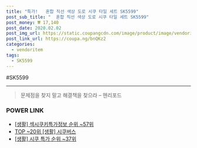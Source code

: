 ```yaml
--- 
title: "특가!   혼합 직선 색상 도로 시쿠 타일 세트 SK5599" 
post_sub_title: "  혼합 직선 색상 도로 시쿠 타일 세트 SK5599" 
post_money: ₩ 17,140 
post_date: 2020.02.02 
post_img_url: https://static.coupangcdn.com/image/product/image/vendoritem/2016/01/14/3009569669/154c52ea-8bfb-45d0-acf9-f634d5f40fad.jpg 
post_link_url: https://coupa.ng/bnQKz2 
categories: 
  - vendoritem 
tags: 
  - SK5599 
--- 
```

  #SK5599 
<hr> 

> 문제점을 찾지 말고 해결책을 찾으라 – 헨리포드 


### POWER LINK

* <a href="https://blog.naver.com/fasyy4321/221774537439" target="_blank"> [생활] 섹시쿠키특가정보 순위 ~57위</a>
* <a href="https://blog.naver.com/an0733/221793165198" target="_blank"> TOP ~20위 [생활] 시쿠버스</a>
* <a href="https://blog.naver.com/sakai111/221793157695" target="_blank"> [생활] 시쿠 특가 순위 ~37위</a>
